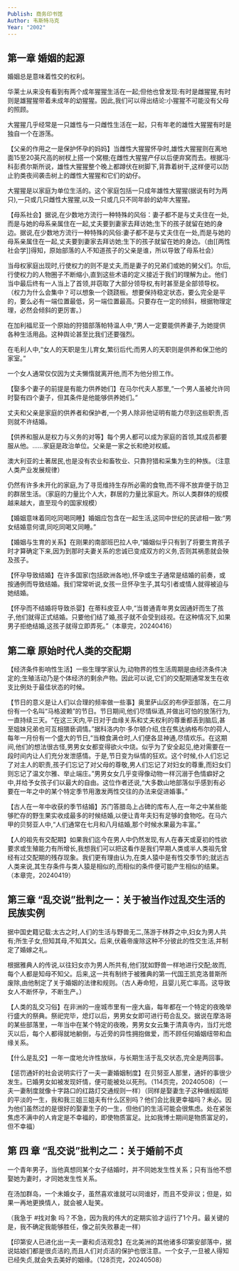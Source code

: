 ```yaml
---
Publish: 商务印书馆
Author: 韦斯特马克
Year: "2002"
---
```

## 第一章 婚姻的起源

婚姻总是意味着性交的权利。

华莱士从来没有看到有两个成年猩猩生活在一起;但他也曾发现:有时是雌猩猩,有时则是雄猩猩带着未成年的幼猩猩。因此,我们可以得出结论:小猩猩不可能没有父母的照顾。

大猩猩几乎经常是一只雄性与一只雌性生活在一起，只有年老的雄性大猩猩有时是独自一个在游荡。

【父亲的作用之一是保护怀孕的妈妈】当雌性大猩猩怀孕时,雄性大猩猩则在离地面15至20英尺高的树杈上搭一个窝棚;在雌性大猩猩产仔以后便弃窝而去。根据冯·科彭费尔斯所说，雄性大猩猩整个晚上都蹲伏在树脚下,背靠着树干,这样便可以防止豹类夜间袭击树上的雌性大猩猩和它们的幼仔。

大猩猩是以家庭为单位生活的。这个家庭包括一只成年雄性大猩猩(据说有时为两只),一只或几只雌性大猩猩,以及一只或几只不同年龄的幼年大猩猩。

【母系社会】据说,在少数地方流行一种特殊的风俗：妻子都不是与丈夫住在一处,而是与她的母系亲属住在一起,丈夫要到妻家去拜访她;生下的孩子就留在她的身边。据说,在少数地方流行一种特殊的风俗:妻子都不是与丈夫住在一处,而是与她的母系亲属住在一起,丈夫要到妻家去拜访她;生下的孩子就留在她的身边。（由[[两性社会学]]得知，原始部落的人不知道孩子的父亲是谁，所以导致了母系社会）

当母权家庭出现时,行使权力的则不是丈夫,而是妻子的兄弟们或她的舅父们。尔后,行使权力的人物圈子不断缩小,直到这些术语的定义接近于我们的理解为止。他们当中最后终有一人当上了首领,并窃取了大部分领导权,有时甚至是全部领导权。（权力为什么会集中？可以想象一个跷跷板。想要保持稳定状态，要么完全是平的，要么必有一端位置最低，另一端位置最高。只要存在一定的倾斜，根据物理定理，必然会倾斜的更厉害。）

在加利福尼亚一个原始的狩猎部落帕特温人中,“男人一定要能供养妻子,为她提供各种生活用品。这种舆论甚至比我们还要强烈。

在毛利人中,“女人的天职是生儿育女,繁衍后代;而男人的天职则是供养和保卫他的家室。”

一个女人通常仅仅因为丈夫懒惰就离开他,而不为他分担工作。

【娶多个妻子的前提是有能力供养她们】在马尔代夫人那里,“一个男人虽被允许同时娶有四个妻子，但其条件是他能够供养她们。”

丈夫和父亲是家庭的供养者和保护者,一个男人除非他证明有能力尽到这些职责,否则就不许结婚。

【供养和服从是权力与义务的对等】每个男人都可以成为家庭的首领,其成员都要服从他。……家庭是政治单位。父亲是一家之长和绝对权威。

澳大利亚的土著居民,也是没有农业和畜牧业、只靠狩猎和采集为生的种族。（注意人类产业发展规律）

仍然有许多未开化的家庭,为了寻觅维持生存所必需的食物,而不得不放弃便于防卫的群居生活。（家庭的力量比个人大，群居的力量比家庭大。所以人类群体的规模越来越大，直至现今的国家规模）

【婚姻意味着同吃同喝同睡】婚姻应包含在一起生活,这同中世纪的民谚相一致:“男女结婚意何谓,同吃同喝又同睡。”

【婚姻与生育的关系】在刚果的南部班巴拉人中,“婚姻似乎只有到了将要生育孩子时才算确定下来,因为到那时夫妻关系的忠诚已变成双方的义务,否则其祸患就会殃及孩子。

【怀孕导致结婚】在许多国家(包括欧洲各地),怀孕或生子通常是结婚的前奏，或按通例而导致结婚。我们常常听说,女孩一旦怀孕生子,其勾引者或情人就得被迫与她结婚。

【怀孕而不结婚将导致杀婴】在蒂科皮亚人中,“当普通青年男女因通奸而生了孩子,他们就得正式结婚。只要他们结了婚,孩子就不会受到歧视。在这种情况下,如果男子拒绝结婚,这孩子就得立即弄死。”（本章完，20240416）

## 第二章  原始时代人类的交配期

【经济条件影响性生活】一些生理学家认为,动物界的性生活周期是由经济条件决定的;生殖活动乃是个体经济的剩余产物。因此可以说,它们的交配期通常发生在收支比例处于最佳状态的时候。

【节日的意义是让人们以合理的频率做一些事】奥里萨山区的布伊亚部落，在二月份有一个名叫“马格波赖”的节日。节日期间,他们尽情纵酒,并做出可怕的放荡行为,一直持续三天。“在这三天内,平日对于血缘关系和丈夫权利的尊重都丢到脑后,甚至姐妹兄弟也可互相猥亵调情。”据科洛内尔·多尔顿介绍,住在焦达纳格布尔的荷人,每年一月份有一个盛大的节日,“当粮食满仓时,人们便各显神通,尽情欢乐。在这期间,他们的想法很古怪,男男女女都变得欲火中烧。似乎为了安全起见,绝对需要在一段时间内让人们充分发泄感情。于是,节日变为纵情的狂欢。这个时候,仆人们忘记了对主人的职责,孩子们忘记了对父母的尊敬,男人们忘记了对妇女的尊重,而妇女们则忘记了温文尔雅、举止端庄。”男男女女几乎变得像动物一样沉溺于色情癖好之中,并给予女孩子们以最大的自由。这位作者还说,“大多数山地部落似乎感到有必要在一年之中的某个特定季节用激发两性交往的办法来促进婚事。”

【古人在一年中收获的季节结婚】苏门答腊岛上占碑的库布人,在一年之中某些能够贮存的野生果实收成最多的时候结婚,以便让青年夫妇有足够的食物吃。在马六甲的贝努亚人中,“人们通常在七月和八月结婚,那个时候水果最为丰富。”

【人的祖先有交配期】如果我们迄今在男人中仍然发现,有人在春天或夏初的性欲要求或生殖能力有所增长,我想我们可以把这看作是我们早期人类或半人类祖先曾经有过交配期的残存现象。我们更有理由认为,在类人猿中是有性交季节的;就远古人类来说,其生存条件与类人猿是相似的,而相似的条件便可能产生相似的结果。（本章完，20240419）

## 第三章  “乱交说”批判之一：关于被当作过乱交生活的民族实例

据中国史籍记载:太古之时,人们的生活与野兽无二,荡游于林莽之中,妇女为男人共有;所生子女,但知其母,不知其父。后来,伏羲帝废除这种不分彼此的性交生活,并制定了婚嫁之礼。

根据雅典人的传说,以往妇女亦为男人所共有,他们犹如野兽一样地进行交配;故而,每个人都是知母不知父。后来,这一共有制终于被雅典的第一代国王凯克洛普斯所废除,由他制定了关于婚姻的法律和规则。（古人寿命短，且婴儿死亡率高。这导致女人不断怀孕，不断生产。）

【人类的乱交习俗】在非洲的一座城市里有一座大庙，每年都在一个特定的夜晚举行盛大的祭典。祭祀完毕，熄灯以后，男男女女即可进行苟合乱交。据说在摩洛哥的某些部落里，一年当中在某个特定的夜晚，男男女女云集于清真寺内，当灯光熄灭以后，每个人都得就地躺倒，与近旁的异性拥抱做爱，而不顾任何婚姻纽带和血缘关系。

【什么是乱交】一年一度地允许性放纵，与长期生活于乱交状态,完全是两回事。

【惩罚通奸的社会说明实行了一夫一妻婚姻制度】在贝努亚人那里，通奸的事很少发生。已婚男女如被发现奸情，便可能被处以死刑。（114页完，20240508）（一夫一妻制度就像十字路口的红路灯交通规则一样）（同样是娶妻生子这种循规蹈矩的平淡的一生，我和我三姐三姐夫有什么区别吗？他们会比我更幸福吗？未必。因为他们虽然过的是很好的娶妻生子的一生，但他们的生活可能会很焦虑。处在紧张焦虑不满中的人肯定是不幸福的，即使物质富足。比如我博士期间是物质富足的，但不幸福）

## 第 四 章 “乱交说”批判之二：关于婚前不贞

一个青年男子，当他真想同某个女子结婚时，并不同她发生性关系；只有当他不想娶她为妻时，才同她发生性关系。

在汤加群岛，一个未婚女子，虽然喜欢谁就可以同谁好，而且不受非议；但是，如果一再地更换情人，就会被人耻笑。

（我急于 #找对象 吗？不急，因为我的伟大的定期实验才运行了1个月。最关键的是，我不确定我能够胜任，像之前失败暴走一样）

【印第安人已进化出一夫一妻和贞洁观念】在北美洲的其他诸多印第安部落中，据说姑娘们都是很贞洁的,而且人们对贞洁的保护也很注意。一个女子,一旦被人得知已经失贞,就会失去美好的姻缘。（128页完，20240508）